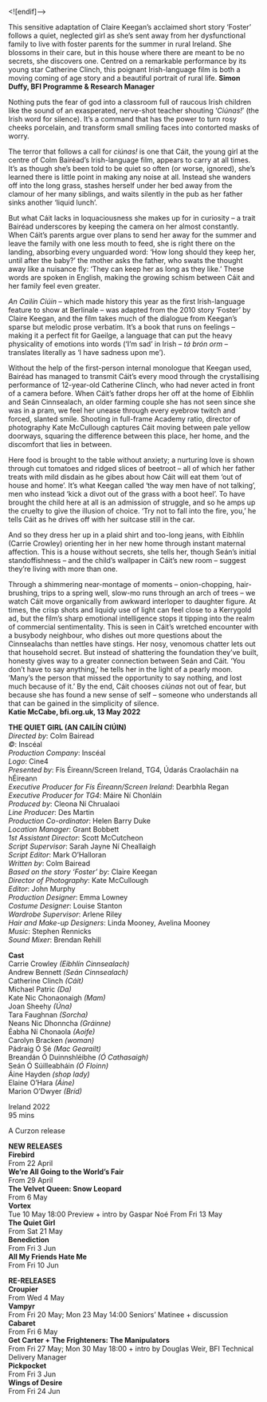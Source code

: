 <![endif]-->

This sensitive adaptation of Claire Keegan’s acclaimed short story ‘Foster’ follows a quiet, neglected girl as she’s sent away from her dysfunctional family to live with foster parents for the summer in rural Ireland. She blossoms in their care, but in this house where there are meant to be no secrets, she discovers one. Centred on a remarkable performance by its young star Catherine Clinch, this poignant Irish-language film is both a moving coming of age story and a beautiful portrait of rural life.
**Simon Duffy, BFI Programme & Research Manager**

Nothing puts the fear of god into a classroom full of raucous Irish children like the sound of an exasperated, nerve-shot teacher shouting ‘_Ciúnas!_’ (the Irish word for silence). It’s a command that has the power to turn rosy cheeks porcelain, and transform small smiling faces into contorted masks of worry.

The terror that follows a call for _ciúnas!_ is one that Cáit, the young girl at the centre of Colm Bairéad’s Irish-language film, appears to carry at all times. It’s as though she’s been told to be quiet so often (or worse, ignored), she’s learned there is little point in making any noise at all. Instead she wanders off into the long grass, stashes herself under her bed away from the clamour of her many siblings, and waits silently in the pub as her father sinks another ‘liquid lunch’.

But what Cáit lacks in loquaciousness she makes up for in curiosity – a trait Bairéad underscores by keeping the camera on her almost constantly. When Cáit’s parents argue over plans to send her away for the summer and leave the family with one less mouth to feed, she is right there on the landing, absorbing every unguarded word: ‘How long should they keep her, until after the baby?’ the mother asks the father, who swats the thought away like a nuisance fly: ‘They can keep her as long as they like.’ These words are spoken in English, making the growing schism between Cáit and her family feel even greater.

_An Cailín Ciúin_ – which made history this year as the first Irish-language feature to show at Berlinale – was adapted from the 2010 story ‘Foster’ by Claire Keegan, and the film takes much of the dialogue from Keegan’s sparse but melodic prose verbatim. It’s a book that runs on feelings – making it a perfect fit for Gaeilge, a language that can put the heavy physicality of emotions into words (‘I’m sad’ in Irish – _tá brón orm_ – translates literally as ‘I have sadness upon me’).

Without the help of the first-person internal monologue that Keegan used, Bairéad has managed to transmit Cáit’s every mood through the crystallising performance of 12-year-old Catherine Clinch, who had never acted in front of a camera before. When Cáit’s father drops her off at the home of Eibhlín and Seán Cinnsealach, an older farming couple she has not seen since she was in a pram, we feel her unease through every eyebrow twitch and forced, slanted smile. Shooting in full-frame Academy ratio, director of photography Kate McCullough captures Cáit moving between pale yellow doorways, squaring the difference between this place, her home, and the discomfort that lies in between.

Here food is brought to the table without anxiety; a nurturing love is shown through cut tomatoes and ridged slices of beetroot – all of which her father treats with mild disdain as he gibes about how Cáit will eat them ‘out of house and home’. It’s what Keegan called ‘the way men have of not talking’, men who instead ‘kick a divot out of the grass with a boot heel’. To have brought the child here at all is an admission of struggle, and so he amps up the cruelty to give the illusion of choice. ‘Try not to fall into the fire, you,’ he tells Cáit as he drives off with her suitcase still in the car.

And so they dress her up in a plaid shirt and too-long jeans, with Eibhlín (Carrie Crowley) orienting her in her new home through instant maternal affection. This is a house without secrets, she tells her, though Seán’s initial standoffishness – and the child’s wallpaper in Cáit’s new room – suggest they’re living with more than one.

Through a shimmering near-montage of moments – onion-chopping, hair-brushing, trips to a spring well, slow-mo runs through an arch of trees – we watch Cáit move organically from awkward interloper to daughter figure. At times, the crisp shots and liquidy use of light can feel close to a Kerrygold ad, but the film’s sharp emotional intelligence stops it tipping into the realm of commercial sentimentality. This is seen in Cáit’s wretched encounter with a busybody neighbour, who dishes out more questions about the Cinnsealachs than nettles have stings. Her nosy, venomous chatter lets out that household secret. But instead of shattering the foundation they’ve built, honesty gives way to a greater connection between Seán and Cáit. ‘You don’t have to say anything,’ he tells her in the light of a pearly moon. ‘Many’s the person that missed the opportunity to say nothing, and lost much because of it.’ By the end, Cáit chooses _ciúnas_ not out of fear, but because she has found a new sense of self – someone who understands all that can be gained in the simplicity of silence.<br>
**Katie McCabe, bfi.org.uk, 13 May 2022**<br>

**THE QUIET GIRL (AN CAILÍN CIÚIN)**<br>
_Directed by_: Colm Bairead  
_©_: Inscéal  
_Production Company_: Inscéal  
_Logo_: Cine4  
_Presented by_: Fís Éireann/Screen Ireland, TG4,
Údarás Craolacháin na hÉireann  
_Executive Producer for Fís Éireann/Screen Ireland_: Dearbhla Regan  
_Executive Producer for TG4_: Máire Ní Chonláin  
_Produced by_: Cleona Ní Chrualaoi  
_Line Producer_: Des Martin  
_Production Co-ordinator_: Helen Barry Duke  
_Location Manager_: Grant Bobbett  
_1st Assistant Director_: Scott McCutcheon  
_Script Supervisor_: Sarah Jayne Ní Cheallaigh  
_Script Editor_: Mark O’Halloran  
_Written by_: Colm Bairead  
_Based on the story ‘Foster’ by_: Claire Keegan  
_Director of Photography_: Kate McCullough  
_Editor_: John Murphy  
_Production Designer_: Emma Lowney  
_Costume Designer_: Louise Stanton  
_Wardrobe Supervisor_: Arlene Riley  
_Hair and Make-up Designers_: Linda Mooney, Avelina Mooney  
_Music_: Stephen Rennicks  
_Sound Mixer_: Brendan Rehill  

**Cast**<br>
Carrie Crowley _(Eibhlín Cinnsealach)_  
Andrew Bennett _(Seán Cinnsealach)_  
Catherine Clinch _(Cáit)_  
Michael Patric _(Da)_  
Kate Nic Chonaonaigh _(Mam)_  
Joan Sheehy _(Úna)_  
Tara Faughnan _(Sorcha)_  
Neans Nic Dhonncha _(Gráinne)_  
Éabha Ní Chonaola _(Aoife)_  
Carolyn Bracken _(woman)_  
Pádraig Ó Sé _(Mac Gearailt)_  
Breandán Ó Duinnshléibhe _(Ó Cathasaigh)_  
Seán Ó Súilleabháin _(Ó Floinn)_  
Áine Hayden _(shop lady)_  
Elaine O’Hara _(Áine)_  
Marion O’Dwyer _(Bríd)_  

Ireland 2022  
95 mins  

A Curzon release  

**NEW RELEASES**<br>
**Firebird**<br>
From 22 April<br>
**We’re All Going to the World’s Fair**<br>
From 29 April<br>
**The Velvet Queen: Snow Leopard**<br>
From 6 May<br>
**Vortex**<br>
Tue 10 May 18:00 Preview + intro by Gaspar Noé
From Fri 13 May<br>
**The Quiet Girl**<br>
From Sat 21 May<br>
**Benediction**<br>
From Fri 3 Jun<br>
**All My Friends Hate Me**<br>
From Fri 10 Jun<br>

**RE-RELEASES**<br>
**Croupier**<br>
From Wed 4 May<br>
**Vampyr**<br>
From Fri 20 May;  Mon 23 May 14:00 Seniors’ Matinee + discussion<br>
**Cabaret**<br>
From Fri 6 May<br>
**Get Carter + The Frighteners: The Manipulators**<br>
From Fri 27 May; Mon 30 May 18:00 + intro by Douglas Weir, BFI Technical Delivery Manager<br>
**Pickpocket**<br>
From Fri 3 Jun<br>
**Wings of Desire**<br>
From Fri 24 Jun<br>
<!--stackedit_data:
eyJoaXN0b3J5IjpbMjUwNTMzNTYwXX0=
-->